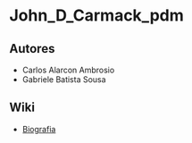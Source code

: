 # John_D_Carmack_pdm

## Autores
* Carlos Alarcon Ambrosio
* Gabriele Batista Sousa

## Wiki
- <a href="https://github.com/Gabriele-sousa/John_D_Carmack_pdm/wiki/Biografia-de-John-D.-Carmack"> Biografia </a>

